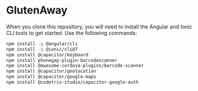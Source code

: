 # GlutenAway
When you clone this repository, you will need to install the Angular and Ionic CLI tools to get started. Use the following commands:

```bash
npm install -g @angular/cli
npm install -g @ionic/cli@7
npm install @capacitor/keyboard
npm install phonegap-plugin-barcodescanner
npm install @awesome-cordova-plugins/barcode-scanner
npm install @capacitor/geolocation
npm install @capacitor/google-maps
npm install @codetrix-studio/capacitor-google-auth
